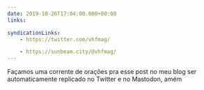 ```yaml
---
date: 2019-10-26T17:04:00.000+00:00
links:

syndicationLinks:
    - https://twitter.com/vhfmag/

    - https://sunbeam.city/@vhfmag/
---
```


Façamos uma corrente de orações pra esse post no meu blog ser automaticamente replicado no Twitter e no Mastodon, amém
